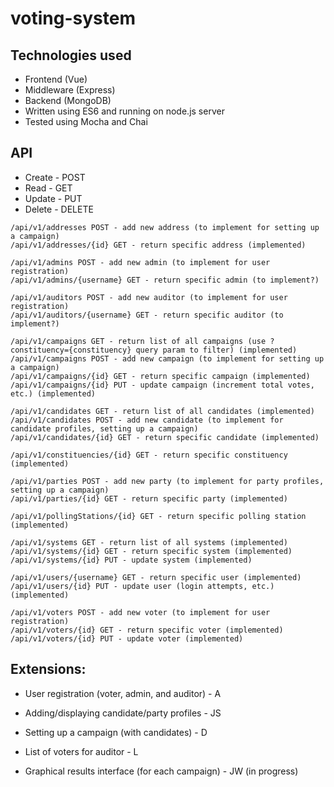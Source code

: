 # voting-system
## Technologies used
* Frontend (Vue)
* Middleware (Express)
* Backend (MongoDB)
* Written using ES6 and running on node.js server
* Tested using Mocha and Chai

## API
* Create - POST
* Read - GET
* Update - PUT
* Delete - DELETE
```
/api/v1/addresses POST - add new address (to implement for setting up a campaign)
/api/v1/addresses/{id} GET - return specific address (implemented)

/api/v1/admins POST - add new admin (to implement for user registration)
/api/v1/admins/{username} GET - return specific admin (to implement?)

/api/v1/auditors POST - add new auditor (to implement for user registration)
/api/v1/auditors/{username} GET - return specific auditor (to implement?)

/api/v1/campaigns GET - return list of all campaigns (use ?constituency={constituency} query param to filter) (implemented)
/api/v1/campaigns POST - add new campaign (to implement for setting up a campaign)
/api/v1/campaigns/{id} GET - return specific campaign (implemented)
/api/v1/campaigns/{id} PUT - update campaign (increment total votes, etc.) (implemented)

/api/v1/candidates GET - return list of all candidates (implemented)
/api/v1/candidates POST - add new candidate (to implement for candidate profiles, setting up a campaign)
/api/v1/candidates/{id} GET - return specific candidate (implemented)

/api/v1/constituencies/{id} GET - return specific constituency (implemented)

/api/v1/parties POST - add new party (to implement for party profiles, setting up a campaign)
/api/v1/parties/{id} GET - return specific party (implemented)

/api/v1/pollingStations/{id} GET - return specific polling station (implemented)

/api/v1/systems GET - return list of all systems (implemented)
/api/v1/systems/{id} GET - return specific system (implemented)
/api/v1/systems/{id} PUT - update system (implemented)

/api/v1/users/{username} GET - return specific user (implemented)
/api/v1/users/{id} PUT - update user (login attempts, etc.) (implemented)

/api/v1/voters POST - add new voter (to implement for user registration)
/api/v1/voters/{id} GET - return specific voter (implemented)
/api/v1/voters/{id} PUT - update voter (implemented)
```

## Extensions:
* User registration (voter, admin, and auditor) - A
* Adding/displaying candidate/party profiles - JS
* Setting up a campaign (with candidates) - D
* List of voters for auditor - L

* Graphical results interface (for each campaign) - JW (in progress)

